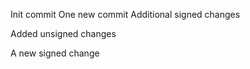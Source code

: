 Init commit
One new commit
Additional signed changes


Added unsigned changes

A new signed change 
